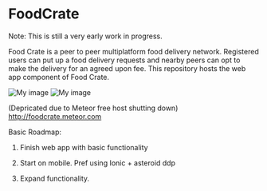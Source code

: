 # FoodCrate
Note: This is still a very early work in progress.

Food Crate is a peer to peer multiplatform food delivery network.
Registered users can put up a food delivery requests and nearby peers can opt to make the delivery for an agreed upon fee. 
This repository hosts the web app component of Food Crate.

![My image](http://i.imgur.com/UU3GV3r.png)
![My image](http://i.imgur.com/C5ZCH7K.png)

(Depricated due to Meteor free host shutting down)
http://foodcrate.meteor.com

Basic Roadmap:

1) Finish web app with basic functionality

2) Start on mobile. Pref using Ionic + asteroid ddp 

3) Expand functionality.
